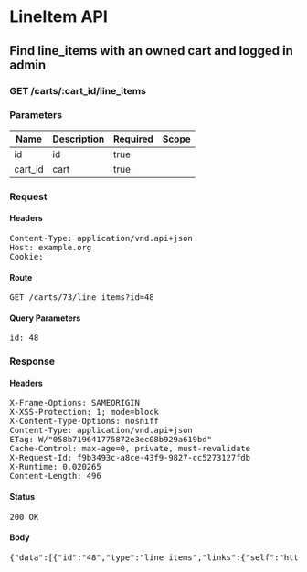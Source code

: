 # LineItem API

## Find line_items with an owned cart and logged in admin

### GET /carts/:cart_id/line_items

### Parameters

| Name | Description | Required | Scope |
|------|-------------|----------|-------|
| id |  id | true |  |
| cart_id |  cart | true |  |

### Request

#### Headers

<pre>Content-Type: application/vnd.api+json
Host: example.org
Cookie: </pre>

#### Route

<pre>GET /carts/73/line_items?id=48</pre>

#### Query Parameters

<pre>id: 48</pre>

### Response

#### Headers

<pre>X-Frame-Options: SAMEORIGIN
X-XSS-Protection: 1; mode=block
X-Content-Type-Options: nosniff
Content-Type: application/vnd.api+json
ETag: W/&quot;058b719641775872e3ec08b929a619bd&quot;
Cache-Control: max-age=0, private, must-revalidate
X-Request-Id: f9b3493c-a8ce-43f9-9827-cc5273127fdb
X-Runtime: 0.020265
Content-Length: 496</pre>

#### Status

<pre>200 OK</pre>

#### Body

<pre>{"data":[{"id":"48","type":"line_items","links":{"self":"http://example.org/line_items/48"},"attributes":{"cart_id":73,"sale_price":"5.0","list_price":"5.0","quantity":1,"created_at":"2018-05-14T06:13:04.171Z","updated_at":"2018-05-14T06:13:04.171Z","source_id":48,"source_type":"Item","source_sku":"IMASKU","source_name":"An Item","options":{}},"relationships":{"cart":{"links":{"self":"http://example.org/line_items/48/relationships/cart","related":"http://example.org/line_items/48/cart"}}}}]}</pre>
